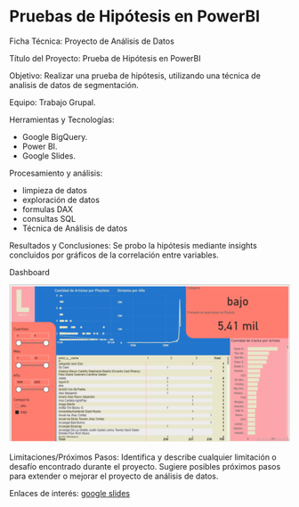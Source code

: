 # Pruebas de Hipótesis en PowerBI

Ficha Técnica: Proyecto de Análisis de Datos

Título del Proyecto: Prueba de Hipótesis en PowerBI

Objetivo:
Realizar una prueba de hipótesis, utilizando una técnica de analisis de datos de segmentación.

Equipo:
Trabajo Grupal.

Herramientas y Tecnologías:
- Google BigQuery.
- Power BI.
- Google Slides.

Procesamiento y análisis:
- limpieza de datos
- exploración de datos
- formulas DAX
- consultas SQL
- Técnica de Análisis de datos
  
Resultados y Conclusiones:
Se probo la hipótesis mediante insights concluidos por gráficos de la correlación entre variables.

Dashboard

![Dashboard](dashboard.jpg)


Limitaciones/Próximos Pasos:
Identifica y describe cualquier limitación o desafío encontrado durante el proyecto.
Sugiere posibles próximos pasos para extender o mejorar el proyecto de análisis de datos.

Enlaces de interés:
[google slides](https://docs.google.com/presentation/d/1toe7RTKU9dDJpv125bwmL84ZtTEeKtMwZs2N945mfSI/edit?usp=sharing)
